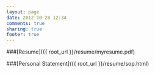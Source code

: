 ```yaml
---
layout: page
date: 2012-10-28 12:34
comments: true
sharing: true
footer: true
---
```


###[Resume]({{ root_url }}/resume/myresume.pdf)

###[Personal Statement]({{ root_url }}/resume/sop.html)